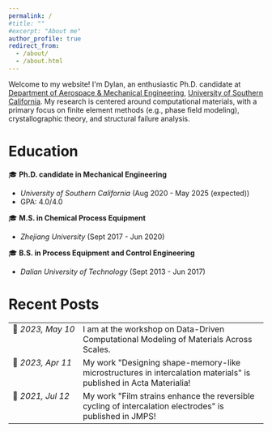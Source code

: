 ```yaml
---
permalink: /
#title: ""
#excerpt: "About me"
author_profile: true
redirect_from: 
  - /about/
  - /about.html
---
```


Welcome to my website! I'm Dylan, an enthusiastic Ph.D. candidate at [Department of Aerospace & Mechanical Engineering](https://ame.usc.edu/), [University of Southern California](https://www.usc.edu/). My research is centered around computational materials, with a primary focus on finite element methods (e.g., phase field modeling), crystallographic theory, and structural failure analysis.

Education
======
&#127891; **Ph.D. candidate in Mechanical Engineering** 
  - *University of Southern California* (Aug 2020 - May 2025 (expected))
  - GPA: 4.0/4.0
    
&#127891; **M.S. in Chemical Process Equipment**
  - *Zhejiang University* (Sept 2017 - Jun 2020)
    
&#127891; **B.S. in Process Equipment and Control Engineering**
  - *Dalian University of Technology* (Sept 2013 - Jun 2017)

Recent Posts
======

<table style="border-collapse: collapse; border: none;">
  <tr>
    <td style="border: none; white-space: nowrap; vertical-align: top;">&#128226; <span style="font-style: italic;">2023, May 10</span></td>
    <td style="border: none; vertical-align: top;">I am at the workshop on Data-Driven Computational Modeling of Materials Across Scales.</td>
  </tr>
  <tr>
    <td style="border: none; white-space: nowrap; vertical-align: top;">&#128226; <span style="font-style: italic;">2023, Apr 11</span></td>
    <td style="border: none; vertical-align: top;">My work "Designing shape-memory-like microstructures in intercalation materials" is published in Acta Materialia!</td>
  </tr>
  <tr>
    <td style="border: none; white-space: nowrap; vertical-align: top;">&#128226; <span style="font-style: italic;">2021, Jul 12</span></td>
    <td style="border: none; vertical-align: top;">My work "Film strains enhance the reversible cycling of intercalation electrodes" is published in JMPS!</td>
  </tr>
</table>
